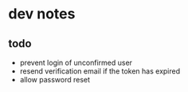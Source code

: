 # dev notes

## todo

- prevent login of unconfirmed user
- resend verification email if the token has expired
- allow password reset